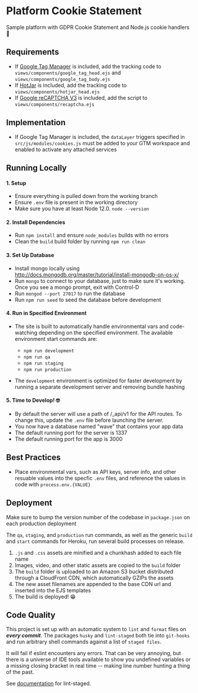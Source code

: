 # Platform Cookie Statement

Sample platform with GDPR Cookie Statement and Node.js cookie handlers 🍪

## Requirements

-   If [Google Tag Manager](https://marketingplatform.google.com/about/tag-manager/) is included, add the tracking code to `views/components/google_tag_head.ejs` and `views/components/google_tag_body.ejs`
-   If [HotJar](https://www.hotjar.com/) is included, add the tracking code to `views/components/hotjar_head.ejs`
-   If [Google reCAPTCHA V3](https://www.google.com/recaptcha/about/) is included, add the script to `views/components/recaptcha.ejs`

## Implementation

-   If Google Tag Manager is included, the `dataLayer` triggers specified in `src/js/modules/cookies.js` must be added to your GTM workspace and enabled to activate any attached services

## Running Locally

#### 1. Setup

-   Ensure everything is pulled down from the working branch
-   Ensure `.env` file is present in the working directory
-   Make sure you have at least Node 12.0. `node --version`

#### 2. Install Dependencies

-   Run `npm install` and ensure `node_modules` builds with no errors
-   Clean the `build` build folder by running `npm run clean`

#### 3. Set Up Database

-   Install mongo locally using http://docs.mongodb.org/master/tutorial/install-mongodb-on-os-x/
-   Run `mongo` to connect to your database, just to make sure it's working. Once you see a mongo prompt, exit with Control-D
-   Run `mongod --port 27017` to run the database
-   Run `npm run seed` to seed the database before development

#### 4. Run in Specified Environment

-   The site is built to automatically handle environmental vars and code-watching depending on the specified environment. The available environment start commands are:

    -   `npm run development`
    -   `npm run qa`
    -   `npm run staging`
    -   `npm run production`

-   The `development` environment is optimized for faster development by running a separate development server and removing bundle hashing

#### 5. Time to Develop! 🤓

-   By default the server will use a path of /\_api/v1 for the API routes. To change this, update the `.env` file before launching the server.
-   You now have a database named "wave" that contains your app data
-   The default running port for the server is 1337
-   The default running port for the app is 3000

## Best Practices

-   Place environmental vars, such as API keys, server info, and other resuable values into the specfic `.env` files, and reference the values in code with `process.env.{VALUE}`

## Deployment

Make sure to bump the version number of the codebase in `package.json` on each production deployment

The `qa`, `staging`, and `production` run commands, as well as the generic `build` and `start` commands for Heroku, run several build processes on release.

1. `.js` and `.css` assets are minified and a chunkhash added to each file name
2. Images, video, and other static assets are copied to the `build` folder
3. The `build` folder is uploaded to an Amazon S3 bucket distributed through a CloudFront CDN, which automatically GZIPs the assets
4. The new asset filenames are appended to the base CDN url and inserted into the EJS templates
5. The build is deployed! 😁

## Code Quality

This project is set up with an automatic system to `lint` and `format` files on **_every commit_**. The packages `husky` and `lint-staged` both tie into `git-hooks` and run arbitrary shell commands against a list of `staged files`.

It will fail if eslint encounters any errors. That can be very annoying, but there is a universe of IDE tools available to show you undefined variables or a missing closing bracket in real time -- making line number hunting a thing of the past.

See [documentation](https://www.npmjs.com/package/lint-staged) for lint-staged.
